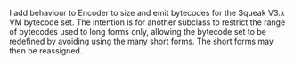 I add behaviour to Encoder to size and emit bytecodes for the Squeak V3.x VM bytecode set.  The intention is for another subclass to restrict the range of bytecodes used to long forms only, allowing the bytecode set to be redefined by avoiding using the many short forms.  The short forms may then be reassigned.